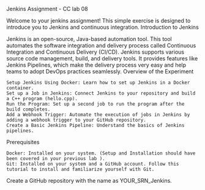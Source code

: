 Jenkins Assignment - CC lab 08

Welcome to your jenkins assignment! This simple exercise is designed to introduce you to Jenkins and continuous integration.
Introduction to Jenkins

Jenkins is an open-source, Java-based automation tool. This tool automates the software integration and delivery process called Continuous Integration and Continuous Delivery (CI/CD). Jenkins supports various source code management, build, and delivery tools. It provides features like Jenkins Pipelines, which make the delivery process very easy and help teams to adopt DevOps practices seamlessly.
Overview of the Experiment

    Setup Jenkins Using Docker: Learn how to set up Jenkins in a Docker container.
    Set up a Job in Jenkins: Connect Jenkins to your repository and build a C++ program (hello.cpp).
    Run the Program: Set up a second job to run the program after the build completes.
    Add a Webhook Trigger: Automate the execution of jobs in Jenkins by adding a webhook trigger to your GitHub repository.
    Create a Basic Jenkins Pipeline: Understand the basics of Jenkins pipelines.

Prerequisites

    Docker: Installed on your system. (Setup and Installation should have been covered in your previous lab ).
    Git: Installed on your system and a GitHub account. Follow this tutorial to install and familiarize yourself with Git.

Create a GitHub repository with the name as YOUR_SRN_Jenkins.
